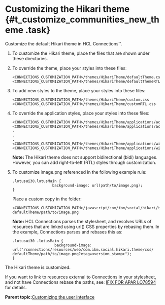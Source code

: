 # Customizing the Hikari theme {#t_customize_communities_new_theme .task}

Customize the default Hikari theme in HCL Connections™.

1.  To customize the Hikari theme, place the files that are shown under these directories.
2.  To override the theme, place your styles into these files:

    ```
    <CONNECTIONS_CUSTOMIZATION_PATH>/themes/HikariTheme/defaultTheme.css 
    <CONNECTIONS_CUSTOMIZATION_PATH>/themes/HikariTheme/defaultThemeRTL.css
    ```

3.  To add new styles to the theme, place your styles into these files:

    ```
    <CONNECTIONS_CUSTOMIZATION_PATH>/themes/HikariTheme/custom.css
    <CONNECTIONS_CUSTOMIZATION_PATH>/themes/HikariTheme/customRTL.css
    ```

4.  To override the application styles, place your styles into these files:

    ```
    <CONNECTIONS_CUSTOMIZATION_PATH>/themes/HikariTheme/applications/activities.css
    <CONNECTIONS_CUSTOMIZATION_PATH>/themes/HikariTheme/applications/activitiesRTL.css
    .
    .
    .
    <CONNECTIONS_CUSTOMIZATION_PATH>/themes/HikariTheme/applications/wikis.css
    <CONNECTIONS_CUSTOMIZATION_PATH>/themes/HikariTheme/applications/wikisRTL.css
    ```

    **Note:** The Hikari theme does not support bidirectional \(bidi\) languages. However, you can add right-to-left \(RTL\) styles through customization.

5.  To customize image.png referenced in the following example rule:

    ```
    .lotusui30.lotusMain { 
                      background-image: url(path/to/image.png);
    }
    ```

    Place a custom copy in the folder:

    ```
    <CONNECTIONS_CUSTOMIZATION_PATH>/javascript/com/ibm/social/hikari/theme/css/
    defaultTheme/path/to/image.png
    ```

    **Note:** HCL Connections parses the stylesheet, and resolves URLs of resources that are linked using url\(\) CSS properties by rebasing them. In the example, Connections parses and rebases this as:

    ```
    .lotusui30 .lotusMain { 
                       background-image: url("/connections/resources/web/com.ibm.social.hikari.theme/css/
    defaultTheme/path/to/image.png?etag=<version_stamp>");
    }
    ```


The Hikari theme is customized.

If you want to link to resources external to Connections in your stylesheet, and not have Connections rebase the paths, see: [IFIX FOR APAR LO78594](http://www.ibm.com/support/docview.wss?uid=swg1LO78594) for details.

**Parent topic:**[Customizing the user interface](../customize/t_admin_common_customize_main.md)


